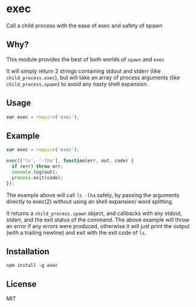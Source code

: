 exec
====

Call a child process with the ease of exec and safety of spawn

Why?
----

This module provides the best of both worlds of `spawn` and `exec`

It will simply return 2 strings containing stdout and stderr
(like `child_process.exec`), but will take an array of process arguments
(like `child_process.spawn`) to avoid any nasty shell expansion.

Usage
-----

``` js
var exec = require('exec');
```

Example
-------

``` js
var exec = require('exec');

exec(['ls', '-lha'], function(err, out, code) {
  if (err) throw err;
  console.log(out);
  process.exit(code);
});
```

The example above will call `ls -lha` safely, by passing the arguments directly
to exec(2) without using an shell expansion/ word splitting.

It returns a `child_process.spawn` object, and callbacks with any stdout,
stderr, and the exit status of the command.  The above example will throw an
error if any errors were produced, otherwise it will just print the output
(with a trailing newline) and exit with the exit code of `ls`.

Installation
------------

    npm install -g exec

License
-------

MIT
